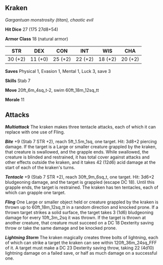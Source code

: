 ## Kraken

*Gargantuan monstrosity (titan), chaotic evil*

**Hit Dice** 27 (175 27d8+54)

**Armor Class** 18 (natural armor)

| STR     | DEX     | CON     | INT     | WIS     | CHA     |
|---------|---------|---------|---------|---------|---------|
| 30 (+2) | 11 (+0) | 25 (+2) | 22 (+2) | 18 (+2) | 20 (+2) |

**Saves** Physical 1, Evasion 1, Mental 1, Luck 3, save 3

**Skills** Stab 7

**Move** 20ft\_6m\_4sq\_t-2, swim 60ft\_18m\_12sq\_tt

**Morale** 11

## Attacks

***Multiattack*** The kraken makes three tentacle attacks, each of which it can replace with one use of Fling.

***Bite*** +9 (Stab 7 STR +2), reach 5ft\_1.5m\_1sq, one target. Hit: 3d8+2 piercing damage. If the target is a Large or smaller creature grappled by the kraken, that creature is swallowed, and the grapple ends. While swallowed, the creature is blinded and restrained, it has total cover against attacks and other effects outside the kraken, and it takes 42 (12d6) acid damage at the start of each of the kraken's turns.

***Tentacle*** +9 (Stab 7 STR +2), reach 30ft\_9m\_6sq\_t, one target. Hit: 3d6+2 bludgeoning damage, and the target is grappled (escape DC 18). Until this grapple ends, the target is restrained. The kraken has ten tentacles, each of which can grapple one target.

***Fling*** One Large or smaller object held or creature grappled by the kraken is thrown up to 60ft\_18m\_12sq\_tt in a random direction and knocked prone. If a thrown target strikes a solid surface, the target takes 3 (1d6) bludgeoning damage for every 10ft\_3m\_2sq it was thrown. If the target is thrown at another creature, that creature must succeed on a DC 18 Dexterity saving throw or take the same damage and be knocked prone.

***Lightning Storm*** The kraken magically creates three bolts of lightning, each of which can strike a target the kraken can see within 120ft\_36m\_24sq\_FFF of it. A target must make a DC 23 Dexterity saving throw, taking 22 (4d10) lightning damage on a failed save, or half as much damage on a successful one.

